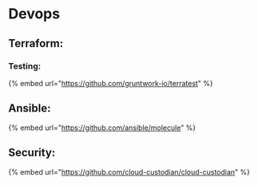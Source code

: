 # Devops

## Terraform:

### Testing:

{% embed url="https://github.com/gruntwork-io/terratest" %}

## Ansible:

{% embed url="https://github.com/ansible/molecule" %}

## Security:

{% embed url="https://github.com/cloud-custodian/cloud-custodian" %}



